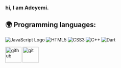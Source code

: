 ### hi, I am Adeyemi.
### 
<!--
**adeyemiiiii7/adeyemiiiii7** is a ✨ _special_ ✨ repository because its `README.md` (this file) appears on your GitHub profile.

Here are some ideas to get you started:
 
- 🔭 I’m currently working on ...
- 🌱 I’m currently learning Flutter and the cloud.
- 👯 I’m looking to collaborate on flutter mobile projects.
- 📫 How to reach me:  aladesuyiadeyemi05@gmail.com
- 😄 Pronouns: he/him
- ⚡ Fun fact: I love music(emphasis on the music), movies and games too.
-->


## :earth_africa: Programming languages:

![JavaScript Logo](https://img.shields.io/badge/javascript-%23F7DF1E.svg?style=for-the-badge&logo=javascript&logoColor=white)
![HTML5](https://img.shields.io/badge/html5-%23E34F26.svg?style=for-the-badge&logo=html5&logoColor=white)
![CSS3](https://img.shields.io/badge/css3-%231572B6.svg?style=for-the-badge&logo=css3&logoColor=white)
![C++](https://img.shields.io/badge/c++-%2300599C.svg?style=for-the-badge&logo=c%2B%2B&logoColor=white)
![Dart](https://img.shields.io/badge/dart-%2300599C.svg?style=for-the-badge&logo=c%2B%2B&logoColor=white)

[<img alt="github" width="50px" src="https://raw.githubusercontent.com/coderjojo/coderjojo/master/img/github.svg"/>](https://github.com)
[<img alt="git" width="50px" src="https://iconape.com/wp-content/png_logo_vector/git-icon.png"/>](https://git-scm.com/)




<!-- ![](https://github-readme-stats.vercel.app/api/top-langs/?username=tecnosam&theme=dark&hide_border=false&include_all_commits=true&count_private=true&layout=compact) -->
<!-- <p align="center"> 
  Visitor count<br>
  <img src="https://profile-counter.glitch.me/Derpinou/count.svg" />
</p>
 -->
